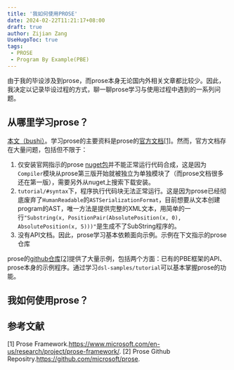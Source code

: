 ```yaml
---
title: '我如何使用PROSE'
date: 2024-02-22T11:21:17+08:00
draft: true
author: Zijian Zang
UseHugoToc: true
tags: 
 - PROSE
 - Program By Example(PBE)
---
```


由于我的毕设涉及到prose，而prose本身无论国内外相关文章都比较少。因此，我决定以记录毕设过程的方式，聊一聊prose学习与使用过程中遇到的一系列问题。

<!--more-->

## 从哪里学习prose？

[本文（bushi）](./try-prose.md)。学习prose的主要资料是prose的[官方文档[1]](https://www.microsoft.com/en-us/research/project/prose-framework/tutorial/)。然而，官方文档存在大量问题，包括但不限于：
1. 仅安装官网指示的prose [nuget包](https://www.nuget.org/packages/Microsoft.ProgramSynthesis/)并不能正常运行代码合成，这是因为`Compiler`模块从prose第三版开始就被独立为单独模块了（而prose文档很多还在第一版），需要另外从nuget上搜索下载安装。
2. `tutorial/#syntax`下，程序执行代码块无法正常运行。这是因为prose已经彻底废弃了`HumanReadable`的`ASTSerializationFormat`，目前想要从文本创建program的AST，唯一方法是提供完整的XML文本，用简单的一行`"Substring(x, PositionPair(AbsolutePosition(x, 0), AbsolutePosition(x, 5)))"`是生成不了SubString程序的。
3. 没有API文档。因此，prose学习基本依赖面向示例。示例在下文指示的prose仓库

prose的[github仓库[2]](https://github.com/microsoft/prose)提供了大量示例，包括两个方面：已有的PBE框架的API、prose本身的示例程序。通过学习`dsl-samples/tutorial`可以基本掌握prose的功能。

## 我如何使用prose？



## 参考文献

[1] Prose Framework.https://www.microsoft.com/en-us/research/project/prose-framework/.
[2] Prose Github Repositry.https://github.com/microsoft/prose.